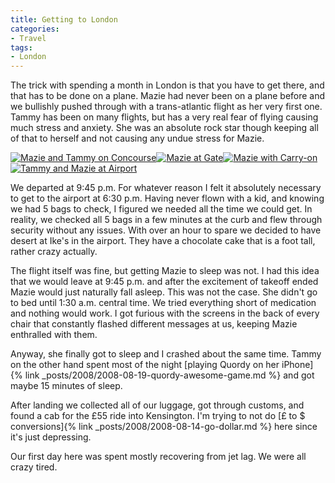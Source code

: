 ```yaml
---
title: Getting to London
categories:
- Travel
tags:
- London
---
```


The trick with spending a month in London is that you have to get there, and that has to be done on a plane. Mazie had never been on a plane before and we bullishly pushed through with a trans-atlantic flight as her very first one. Tammy has been on many flights, but has a very real fear of flying causing much stress and anxiety. She was an absolute rock star though keeping all of that to herself and not causing any undue stress for Mazie.

[![Mazie and Tammy on Concourse](http://farm4.static.flickr.com/3200/2781534446_5c2ec23b01_s.jpg)](http://www.flickr.com/photos/46408384@N00/2781534446)[![Mazie at Gate](http://farm4.static.flickr.com/3243/2781528860_b7b375b4e7_s.jpg)](http://www.flickr.com/photos/46408384@N00/2781528860)[![Mazie with Carry-on](http://farm4.static.flickr.com/3045/2781522212_3241efeefc_s.jpg)](http://www.flickr.com/photos/46408384@N00/2781522212)[![Tammy and Mazie at Airport](http://farm3.static.flickr.com/2030/2780656523_3e03062307_s.jpg)](http://www.flickr.com/photos/46408384@N00/2780656523)

We departed at 9:45 p.m. For whatever reason I felt it absolutely necessary to get to the airport at 6:30 p.m. Having never flown with a kid, and knowing we had 5 bags to check, I figured we needed all the time we could get. In reality, we checked all 5 bags in a few minutes at the curb and flew through security without any issues. With over an hour to spare we decided to have desert at Ike's in the airport. They have a chocolate cake that is a foot tall, rather crazy actually.

The flight itself was fine, but getting Mazie to sleep was not. I had this idea that we would leave at 9:45 p.m. and after the excitement of takeoff ended Mazie would just naturally fall asleep. This was not the case. She didn't go to bed until 1:30 a.m. central time. We tried everything short of medication and nothing would work. I got furious with the screens in the back of every chair that constantly flashed different messages at us, keeping Mazie enthralled with them.

Anyway, she finally got to sleep and I crashed about the same time. Tammy on the other hand spent most of the night [playing Quordy on her iPhone]{% link _posts/2008/2008-08-19-quordy-awesome-game.md %} and got maybe 15 minutes of sleep.

After landing we collected all of our luggage, got through customs, and found a cab for the £55 ride into Kensington. I'm trying to not do [£ to $ conversions]{% link _posts/2008/2008-08-14-go-dollar.md %} here since it's just depressing.

Our first day here was spent mostly recovering from jet lag. We were all crazy tired.
